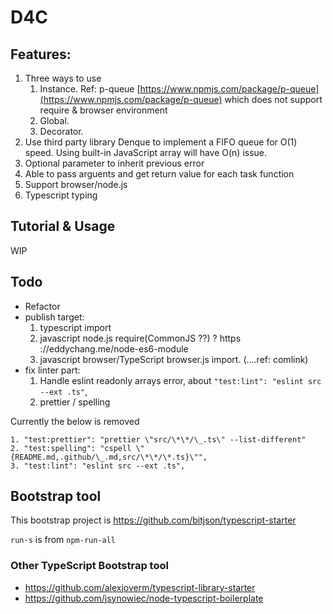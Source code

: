 # D4C

## Features:

1. Three ways to use
   1. Instance. Ref: p-queue [https://www.npmjs.com/package/p-queue](https://www.npmjs.com/package/p-queue) which does not support require & browser environment
   2. Global.
   3. Decorator.
2. Use third party library Denque to implement a FIFO queue for O(1) speed. Using built-in JavaScript array will have O(n) issue.
3. Optional parameter to inherit previous error
4. Able to pass arguents and get return value for each task function
5. Support browser/node.js
6. Typescript typing

## Tutorial & Usage

WIP

## Todo

- Refactor
- publish target:
  1. typescript import
  2. javascript node.js require(CommonJS ??) ? https ://eddychang.me/node-es6-module
  3. javascript browser/TypeScript browser.js import. (....ref: comlink)
- fix linter part:
  1. Handle eslint readonly arrays error, about `"test:lint": "eslint src --ext .ts"`,
  2. prettier / spelling

Currently the below is removed

```
1. "test:prettier": "prettier \"src/\*\*/\_.ts\" --list-different"
2. "test:spelling": "cspell \"{README.md,.github/\_.md,src/\*\*/\*.ts}\"",
3. "test:lint": "eslint src --ext .ts",

```

## Bootstrap tool

This bootstrap project is https://github.com/bitjson/typescript-starter

`run-s` is from `npm-run-all`

### Other TypeScript Bootstrap tool

- https://github.com/alexjoverm/typescript-library-starter
- https://github.com/jsynowiec/node-typescript-boilerplate
